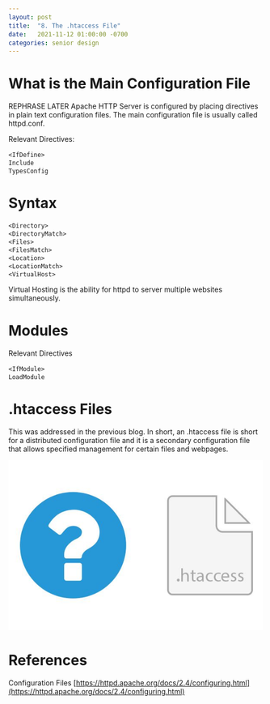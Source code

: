 ```yaml
---
layout: post
title:  "8. The .htaccess File"
date:   2021-11-12 01:00:00 -0700
categories: senior design
---
```

<html><head><link rel="stylesheet" type="text/css" href="/../style2.css"></head><style></style></html>

# What is the Main Configuration File

REPHRASE LATER Apache HTTP Server is configured by placing directives in plain text configuration files. The main configuration file is usually called httpd.conf. 

Relevant Directives:
```
<IfDefine>
Include
TypesConfig
```

# Syntax

```
<Directory>
<DirectoryMatch>
<Files>
<FilesMatch>
<Location>
<LocationMatch>
<VirtualHost>
```

Virtual Hosting is the ability for httpd to server multiple websites simultaneously.

# Modules

Relevant Directives
```
<IfModule>
LoadModule
```

# .htaccess Files

This was addressed in the previous blog. In short, an .htaccess file is short for a distributed configuration file and it is a secondary configuration file that allows specified management for certain files and webpages. 

![apache-ht-access](/images/apache-ht-access.jpg)

# References

Configuration Files [https://httpd.apache.org/docs/2.4/configuring.html](https://httpd.apache.org/docs/2.4/configuring.html)